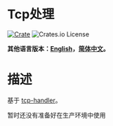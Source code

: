 # Tcp处理

[![Crate](https://img.shields.io/crates/v/tcp-server.svg)](https://crates.io/crates/tcp-server)
![Crates.io License](https://img.shields.io/crates/l/tcp-server)

**其他语言版本：[English](README.md)，[简体中文](README_zh.md)。**

# 描述

基于 [tcp-handler](https://crates.io/crates/tcp-handler)。

暂时还没有准备好在生产环境中使用
